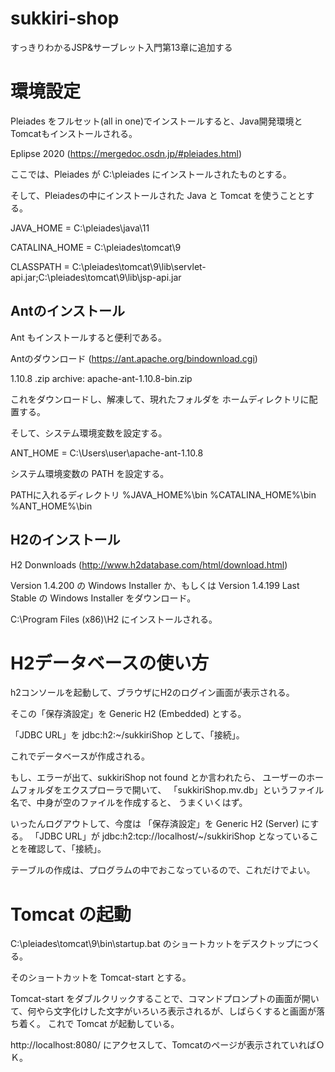 # sukkiri-shop
すっきりわかるJSP&amp;サーブレット入門第13章に追加する

# 環境設定

Pleiades をフルセット(all in one)でインストールすると、Java開発環境とTomcatもインストールされる。

Eplipse 2020 (https://mergedoc.osdn.jp/#pleiades.html)

ここでは、Pleiades が C:\pleiades にインストールされたものとする。

そして、Pleiadesの中にインストールされた Java と Tomcat を使うこととする。

JAVA_HOME = C:\pleiades\java\11

CATALINA_HOME = C:\pleiades\tomcat\9

CLASSPATH = C:\pleiades\tomcat\9\lib\servlet-api.jar;C:\pleiades\tomcat\9\lib\jsp-api.jar

## Antのインストール

Ant もインストールすると便利である。

Antのダウンロード (https://ant.apache.org/bindownload.cgi)

1.10.8 .zip archive: apache-ant-1.10.8-bin.zip 

これをダウンロードし、解凍して、現れたフォルダを ホームディレクトリに配置する。

そして、システム環境変数を設定する。

ANT_HOME = C:\Users\user\apache-ant-1.10.8

システム環境変数の PATH を設定する。

PATHに入れるディレクトリ
%JAVA_HOME%\bin
%CATALINA_HOME%\bin
%ANT_HOME%\bin

## H2のインストール

H2 Donwnloads (http://www.h2database.com/html/download.html)

Version 1.4.200 の Windows Installer か、もしくは
Version 1.4.199 Last Stable の Windows Installer をダウンロード。

C:\Program Files (x86)\H2 にインストールされる。

# H2データベースの使い方

h2コンソールを起動して、ブラウザにH2のログイン画面が表示される。

そこの「保存済設定」を Generic H2 (Embedded) とする。

「JDBC URL」を jdbc:h2:~/sukkiriShop として、「接続」。

これでデータベースが作成される。

もし、エラーが出て、sukkiriShop not found とか言われたら、
ユーザーのホームフォルダをエクスプローラで開いて、
「sukkiriShop.mv.db」というファイル名で、中身が空のファイルを作成すると、
うまくいくはず。

いったんログアウトして、今度は
「保存済設定」を Generic H2 (Server) にする。
「JDBC URL」が jdbc:h2:tcp://localhost/~/sukkiriShop
となっていることを確認して、「接続」。

テーブルの作成は、プログラムの中でおこなっているので、これだけでよい。


# Tomcat の起動

C:\pleiades\tomcat\9\bin\startup.bat のショートカットをデスクトップにつくる。

そのショートカットを Tomcat-start とする。

Tomcat-start をダブルクリックすることで、コマンドプロンプトの画面が開いて、何やら文字化けした文字がいろいろ表示されるが、しばらくすると画面が落ち着く。
これで Tomcat が起動している。

http://localhost:8080/ にアクセスして、Tomcatのページが表示されていればＯＫ。
